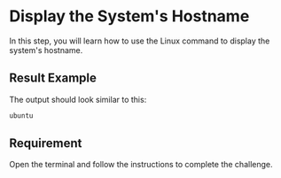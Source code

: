 # Display the System's Hostname

In this step, you will learn how to use the Linux command to display the system's hostname.

## Result Example

The output should look similar to this:

```bash
ubuntu
```

## Requirement

Open the terminal and follow the instructions to complete the challenge.

